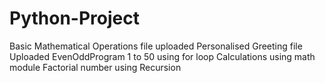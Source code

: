 # Python-Project
Basic Mathematical Operations file uploaded
Personalised Greeting file Uploaded
EvenOddProgram
1 to 50 using for loop
Calculations using math module
Factorial number using Recursion

